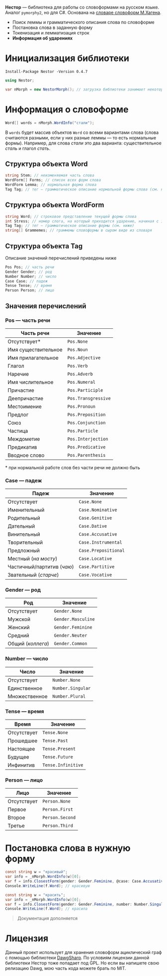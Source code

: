 **Нестор** — библиотека для работы со словоформами на русском языке. Аналог `pymorphy2`, но для C#. Основана на [словаре словоформ М.Хагена](http://www.speakrus.ru/dict2/index.htm#morph-paradigm).
* Поиск леммы и грамматического описания слова по словоформе
* Постановка слова в заданную форму
* Токенизация и лемматизация строк
* **Информация об ударениях**

# Инициализация библиотеки
`Install-Package Nestor -Version 0.4.7`
```cs
using Nestor;

var nMorph = new NestorMorph(); // загрузка библиотеки занимает некоторое время
```

# Информация о словоформе
```cs
Word[] words = nMorph.WordInfo("стали");
```
В `words` будет массив объектов `Word` со всеми вариантами слова (слова считаются разными, если у них разные леммы — то есть нормальные формы). Например, для слова *стали* это два варианта: существительное *сталь* и глагол *стать*.

## Структура объекта Word
```cs
string Stem; // неизменяемая часть слова
WordForm[] Forms; // список всех форм слова
WordForm Lemma; // нормальная форма слова
Tag Tag; // тег — грамматическое описание нормальной формы слова (см. ниже)
```

## Структура объекта WordForm
```cs
string Word; // строковое представление текущей формы слова
int Stress; // номер слога, на который приходится ударение, начиная с 1
Tag Tag; // тег — грамматическое описание формы (см. ниже)
string[] Grammemes; // граммемы словоформы в сыром виде из словаря
```

## Структура объекта Tag
Описание значений перечислений приведены ниже
```cs
Pos Pos; // часть речи
Gender Gender; // род
Number Number; // число
Case Case; // падеж
Tense Tense; // время
Person Person; // лицо
```

## Значения перечислений
### Pos — часть речи
|Часть речи|Значение|
|--|--|
|Отсутствует*|`Pos.None`|
|Имя существительное|`Pos.Noun`|
|Имя прилагательное|`Pos.Adjective`|
|Глагол|`Pos.Verb`|
|Наречие|`Pos.Adverb`|
|Имя числительное|`Pos.Numeral`|
|Причастие|`Pos.Participle`|
|Деепричастие|`Pos.Transgressive`|
|Местоимение|`Pos.Pronoun`|
|Предлог|`Pos.Preposition`|
|Союз|`Pos.Conjunction`|
|Частица|`Pos.Particle`|
|Междометие|`Pos.Interjection`|
|Предикатив|`Pos.Predicative`|
|Вводное слово|`Pos.Parenthesis`|

\* при нормальной работе слов без части речи не должно быть

### Case — падеж
|Падеж|Значение|
|--|--|
|Отсутствует|`Case.None`|
|Именительный|`Case.Nominative`|
|Родительный|`Case.Genitive`|
|Дательный|`Case.Dative`|
|Винительный|`Case.Accusative`|
|Творительный|`Case.Instrumental`|
|Предложный|`Case.Prepositional`|
|Местный (*на мосту*)|`Case.Locative`|
|Частичный/партитив (*чаю*)|`Case.Partitive`|
|Звательный (*старче*)|`Case.Vocative`|

### Gender — род
|Род|Значение|
|--|--|
|Отсутствует|`Gender.None`|
|Мужской|`Gender.Masculine`|
|Женский|`Gender.Feminine`|
|Средний|`Gender.Neuter`|
|Общий (*коллега*)|`Gender.Common`|

### Number — число
|Число|Значение|
|--|--|
|Отсутствует|`Number.None`|
|Единственное|`Number.Singular`|
|Множественное|`Number.Plural`|

### Tense — время
|Время|Значение|
|--|--|
|Отсутствует|`Tense.None`|
|Прошедшее|`Tense.Past`|
|Настоящее|`Tense.Present`|
|Будущее|`Tense.Future`|
|Инфинитив|`Tense.Infinitive`|

### Person — лицо
|Лицо|Значение|
|--|--|
|Отсутствует|`Person.None`|
|Первое|`Person.First`|
|Второе|`Person.Second`|
|Третье|`Person.Third`|

# Постановка слова в нужную форму
```cs
const string w = "красивый";
var info = _nMorph.WordInfo(w)[0];
var f = info.ClosestForm(gender: Gender.Feminine, @case: Case.Accusative, number: Number.Singular);
Console.WriteLine(f.Word); // красивую
```
```cs
const string w = "красить";
var info = _nMorph.WordInfo(w)[0];
var f = info.ClosestForm(gender: Gender.Feminine, number: Number.Singular, tense: Tense.Past);
Console.WriteLine(f.Word); // красила
```

> Документация дополняется

# Лицензия
Данный проект использует для хранения словоформ ациклический граф с помощью библиотеки [DawgSharp](https://github.com/bzaar/DawgSharp). По условиям лицензии данной библиотеки Нестор тоже попадает под GPL. Но если вы напишете свою релизацию Dawg, мою часть кода можете брать по MIT.
